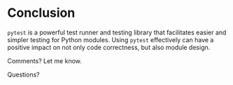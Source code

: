 # Conclusion

`pytest` is a powerful test runner and testing library that facilitates easier
and simpler testing for Python modules. Using `pytest` effectively can have a
positive impact on not only code correctness, but also module design.

Comments? Let me know.

Questions?
